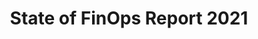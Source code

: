---
title: State of FinOps Report 2021
description: Understand the state of FinOps and data behind the collaborative, real-time cloud financial management discipline.
date-added: Feb 2021
type: Report
source: FinOps Foundation
label: 
cloud-provider: 
  - Multi-Cloud
framework-capabilities:
link: https://data.finops.org/
permalink: /resources/not-here/
listing: true
---